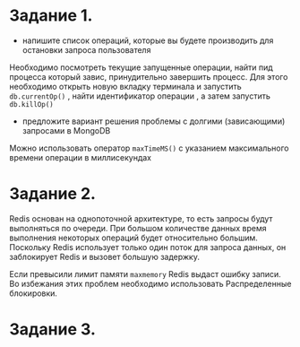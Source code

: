 Задание 1.
===
- напишите список операций, которые вы будете производить для остановки запроса пользователя

Необходимо посмотреть текущие запущенные операции, найти пид процесса который завис, принудительно завершить процесс. Для этого необходимо открыть новую вкладку терминала и запустить `db.currentOp()` , найти идентификатор операции , а затем запустить `db.killOp()`

- предложите вариант решения проблемы с долгими (зависающими) запросами в MongoDB

Можно использовать оператор `maxTimeMS()` с указанием максимального времени операции в миллисекундах

Задание 2.
===

Redis основан на однопоточной архитектуре, то есть запросы будут выполняться по очереди. При большом количестве данных время выполнения некоторых операций будет относительно большим. Поскольку Redis использует только один поток для запроса данных, он заблокирует Redis и вызовет большую задержку.

Если превысили лимит памяти `maxmemory` Redis выдаст ошибку записи. Во избежания этих проблем необходимо использовать Распределенные блокировки.

Задание 3.
===

